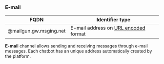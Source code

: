 ### E-mail
| FQDN                     | Identifier type                                         | 
|--------------------------|---------------------------------------------------------------|
| @mailgun.gw.msging.net   | E-mail address on [URL encoded](http://www.w3schools.com/tags/ref_urlencode.asp) format  |

**E-mail** channel allows sending and receiving messages through e-mail messages. Each chatbot has an unique address automatically created by the platform. 
